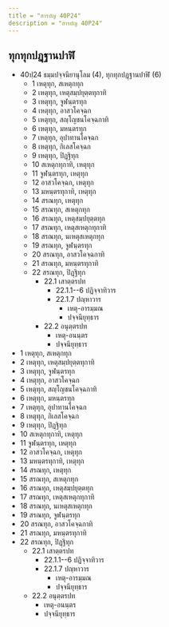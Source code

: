 ```yaml
---
title = "สารบัญ 40P24"
description = "สารบัญ 40P24"
---
```


## ทุกทุกปฏฺฐานปาฬิ

- 40ปฺ24 ธมฺมปจฺจนียานุโลม (4), ทุกทุกปฏฺฐานปาฬิ (6)
  - 1 เหตุทุก, สเหตุกทุก
  - 2 เหตุทุก, เหตุสมฺปยุตฺตทุกาทิ
  - 3 เหตุทุก, จูฬนฺตรทุก
  - 4 เหตุทุก, อาสวโคจฺฉก
  - 5 เหตุทุก, สญฺโญชนโคจฺฉกาทิ
  - 6 เหตุทุก, มหนฺตรทุก
  - 7 เหตุทุก, อุปาทานโคจฺฉก
  - 8 เหตุทุก, กิเลสโคจฺฉก
  - 9 เหตุทุก, ปิฏฺฐิทุก
  - 10 สเหตุกทุกาทิ, เหตุทุก
  - 11 จูฬนฺตรทุก, เหตุทุก
  - 12 อาสวโคจฺฉก, เหตุทุก
  - 13 มหนฺตรทุกาทิ, เหตุทุก
  - 14 สรณทุก, เหตุทุก
  - 15 สรณทุก, สเหตุกทุก
  - 16 สรณทุก, เหตุสมฺปยุตฺตทุก
  - 17 สรณทุก, เหตุสเหตุกทุกาทิ
  - 18 สรณทุก, นเหตุสเหตุกทุก
  - 19 สรณทุก, จูฬนฺตรทุก
  - 20 สรณทุก, อาสวโคจฺฉกาทิ
  - 21 สรณทุก, มหนฺตรทุกาทิ
  - 22 สรณทุก, ปิฏฺฐิทุก
    - 22.1 เสาตฺตรปท
      - 22.1.1--6 ปฏิจฺจาทิวาร
      - 22.1.7 ปญฺหาวาร
        - เหตุ-อารมฺมณ
        - ปจฺจนียุทฺธาร
    - 22.2 อนุตฺตรปท
      - เหตุ-อนนฺตร
      - ปจฺจนียุทฺธาร
- 1 เหตุทุก, สเหตุกทุก
- 2 เหตุทุก, เหตุสมฺปยุตฺตทุกาทิ
- 3 เหตุทุก, จูฬนฺตรทุก
- 4 เหตุทุก, อาสวโคจฺฉก
- 5 เหตุทุก, สญฺโญชนโคจฺฉกาทิ
- 6 เหตุทุก, มหนฺตรทุก
- 7 เหตุทุก, อุปาทานโคจฺฉก
- 8 เหตุทุก, กิเลสโคจฺฉก
- 9 เหตุทุก, ปิฏฺฐิทุก
- 10 สเหตุกทุกาทิ, เหตุทุก
- 11 จูฬนฺตรทุก, เหตุทุก
- 12 อาสวโคจฺฉก, เหตุทุก
- 13 มหนฺตรทุกาทิ, เหตุทุก
- 14 สรณทุก, เหตุทุก
- 15 สรณทุก, สเหตุกทุก
- 16 สรณทุก, เหตุสมฺปยุตฺตทุก
- 17 สรณทุก, เหตุสเหตุกทุกาทิ
- 18 สรณทุก, นเหตุสเหตุกทุก
- 19 สรณทุก, จูฬนฺตรทุก
- 20 สรณทุก, อาสวโคจฺฉกาทิ
- 21 สรณทุก, มหนฺตรทุกาทิ
- 22 สรณทุก, ปิฏฺฐิทุก
  - 22.1 เสาตฺตรปท
    - 22.1.1--6 ปฏิจฺจาทิวาร
    - 22.1.7 ปญฺหาวาร
      - เหตุ-อารมฺมณ
      - ปจฺจนียุทฺธาร
  - 22.2 อนุตฺตรปท
    - เหตุ-อนนฺตร
    - ปจฺจนียุทฺธาร